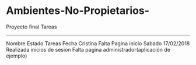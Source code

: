 # Ambientes-No-Propietarios-
Proyecto final
Tareas
***************************************************************************************************************************************
Nombre          Estado             Tareas                                                    Fecha
Cristina        Falta              Pagina inicio                                             Sabado 17/02/2018
                Realizada          inicios de sesion
                Falta              pagina administrador(aplicación de ejemplo)
